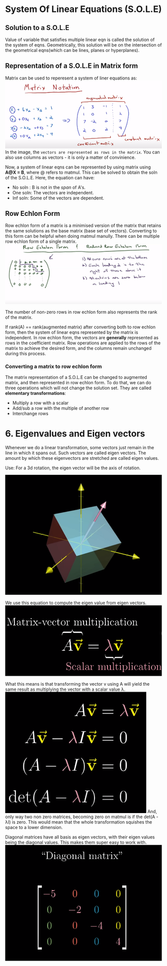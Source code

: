 # System Of Linear Equations (S.O.L.E)
## Solution to a S.O.L.E
Value of variable that satisfies multiple linear eqn is called the solution of the system of eqns. Geometrically, this solution will be on the intersection of the geometrical eqns(which can be lines, planes or hyperplanes).

## Representation of a S.O.L.E in Matrix form
Matrix can be used to reperesent a system of liner equations as:
![Local Image](image1.png)
In the image, the `vectors are represented as rows in the matrix`. You can also use columns as vectors - it is only a matter of convinience.

Now, a system of linear eqns can be represented by using matrix using **A@X = B**, where @ refers to matmul. This can be solved to obtain the soln of the S.O.L.E.
Here, the equation can have:
 - No soln : B is not in the *span* of A's.
 - One soln: The vectors are independent.
 - Inf soln: Some of the vectors are dependent.

## Row Echlon Form
Row echlon form of a matrix is a minimised version of the matrix that retains the same solutions as the base matrix (base set of vectors). Converting to this form can be helpful when doing matmul manully. There can be multiple row echlon form of a single matrix.
![Local Image](image2.png)

The number of non-zero rows in row echlon form also represents the rank of the matrix.

If rank(A) == rank(augmented matrix) after converting both to row echlon form, then the system of linear eqns represented by the matrix is independent.
In row echlon form, the vectors are **generally** represented as rows in the coefficient matrix. Row operations are applied to the rows of the matrix to achieve the desired form, and the columns remain unchanged during this process.

### Converting a matrix to row echlon form
The matrix representation of a S.O.L.E can be changed to augmented matrix, and then represented in row echlon form. To do that, we can do three operations which will not change the solution set. They are called **elementary transformations**:
 - Multiply a row with a scalar
 - Add/sub a row with the multiple of another row
 - Interchange rows

# 6. Eigenvalues and Eigen vectors

Whenever we do a linear transformation, some vectors just remain in the line in which it spans out. Such vectors are called eigen vectors. The amount by which these eigenvectors are stretched are called eigen values.


Use: For a 3d rotation, the eigen vector will be the axis of rotation.

![Alt text](<Screenshot from 2023-12-24 11-45-21.png>)

We use this equation to compute the eigen value from eigen vectors.
![Alt text](<Screenshot from 2023-12-24 11-48-20.png>)

What this means is that transforming the vector v using A will yield the same result as multiplying the vector with a scalar value λ.
![Alt text](<Screenshot from 2023-12-24 11-55-37.png>)
And, only way two non zero matrices, becoming zero on matmul is if the det(A - λI) is zero. This would mean that the whole transformation squishes the space to a lower dimension.

Diagonal matrices have all basis as eigen vectors, with their eigen values being the diagonal values. This makes them super easy to work with.
![Alt text](<Screenshot from 2023-12-24 12-07-28.png>)